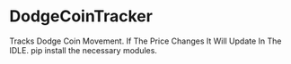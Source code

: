 # DodgeCoinTracker
Tracks Dodge Coin Movement.
If The Price Changes It Will Update In The IDLE.
pip install the necessary modules.
